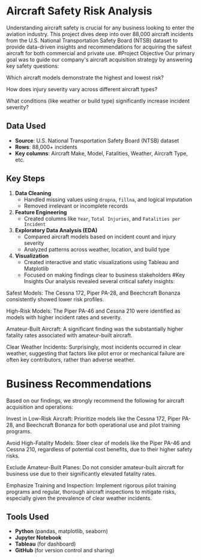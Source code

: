 # Aircraft Safety Risk Analysis
Understanding aircraft safety is crucial for any business looking to enter the aviation industry. This project dives deep into over 88,000 aircraft incidents from the U.S. National Transportation Safety Board (NTSB) dataset to provide data-driven insights and recommendations for acquiring the safest aircraft for both commercial and private use.
#Project Objective
Our primary goal was to guide our company's aircraft acquisition strategy by answering key safety questions:

Which aircraft models demonstrate the highest and lowest risk?

How does injury severity vary across different aircraft types?

What conditions (like weather or build type) significantly increase incident severity?
##  Data Used

- **Source**: U.S. National Transportation Safety Board (NTSB) dataset
- **Rows**: 88,000+ incidents
- **Key columns**: Aircraft Make, Model, Fatalities, Weather, Aircraft Type, etc.
##  Key Steps

1. **Data Cleaning**
   - Handled missing values using `dropna`, `fillna`, and logical imputation
   - Removed irrelevant or incomplete records
2. **Feature Engineering**
   - Created columns like `Year`, `Total Injuries`, and `Fatalities per Incident`
3. **Exploratory Data Analysis (EDA)**
   - Compared aircraft models based on incident count and injury severity
   - Analyzed patterns across weather, location, and build type
4. **Visualization**
   - Created interactive and static visualizations using Tableau and Matplotlib
   - Focused on making findings clear to business stakeholders
#Key Insights
Our analysis revealed several critical safety insights:

Safest Models: The Cessna 172, Piper PA-28, and Beechcraft Bonanza consistently showed lower risk profiles.

High-Risk Models: The Piper PA-46 and Cessna 210 were identified as models with higher incident rates and severity.

Amateur-Built Aircraft: A significant finding was the substantially higher fatality rates associated with amateur-built aircraft.

Clear Weather Incidents: Surprisingly, most incidents occurred in clear weather, suggesting that factors like pilot error or mechanical failure are often key contributors, rather than adverse weather.

# Business Recommendations
Based on our findings, we strongly recommend the following for aircraft acquisition and operations:

Invest in Low-Risk Aircraft: Prioritize models like the Cessna 172, Piper PA-28, and Beechcraft Bonanza for both operational use and pilot training programs.

Avoid High-Fatality Models: Steer clear of models like the Piper PA-46 and Cessna 210, regardless of potential cost benefits, due to their higher safety risks.

Exclude Amateur-Built Planes: Do not consider amateur-built aircraft for business use due to their significantly elevated fatality rates.

Emphasize Training and Inspection: Implement rigorous pilot training programs and regular, thorough aircraft inspections to mitigate risks, especially given the prevalence of clear weather incidents.
## Tools Used

- **Python** (pandas, matplotlib, seaborn)
- **Jupyter Notebook**
- **Tableau** (for dashboard)
- **GitHub** (for version control and sharing)
